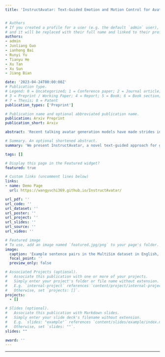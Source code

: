 ```yaml
---
title: 'InstructAvatar: Text-Guided Emotion and Motion Control for Avatar Generation'


# Authors
# If you created a profile for a user (e.g. the default `admin` user), write the username (folder name) here
# and it will be replaced with their full name and linked to their profile.
authors:
- admin
- Junliang Guo
- ianhong Bai
- Runyi Yu
- Tianyu He
- Xu Tan
- Xu Sun
- Jiang Bian

date: '2023-04-24T00:00:00Z'
# Publication type.
# Legend: 0 = Uncategorized; 1 = Conference paper; 2 = Journal article;
# 3 = Preprint / Working Paper; 4 = Report; 5 = Book; 6 = Book section;
# 7 = Thesis; 8 = Patent
publication_types: ['Preprint']

# Publication name and optional abbreviated publication name.
publication: Arxiv Preprint
publication_short: Arxiv

abstract: 'Recent talking avatar generation models have made strides in achieving realistic and accurate lip synchronization with the audio, but often fall short in controlling and conveying detailed expressions and emotions of the avatar, making the generated video less vivid and controllable. In this paper, we propose a novel text-guided approach for generating emotionally expressive 2D avatars, offering fine-grained control, improved interactivity and generalizability to the resulting video. Our framework, named InstructAvatar, leverages a natural language interface to control the emotion as well as the facial motion of avatars. Technically, we design an automatic annotation pipeline to construct an instruction-video paired training dataset, equipped with a novel two-branch diffusion-based generator to predict avatars with audio and text instructions at the same time. Experimental results demonstrate that InstructAvatar produces results that align well with both conditions, and outperforms existing methods in fine-grained emotion control, lip-sync quality, and naturalness.'

# Summary. An optional shortened abstract.
summary: 'We present InstructAvatar, a novel text-guided approach for generating emotionally expressive 2D avatars, offering fine-grained control, improved interactivity and generalizability to the resulting video.'

tags: []

# Display this page in the Featured widget?
featured: true

# Custom links (uncomment lines below)
links:
- name: Demo Page
  url: https://wangyuchi369.github.io/InstructAvatar/

url_pdf: ''
url_code: ''
url_dataset: ''
url_poster: ''
url_project: ''
url_slides: ''
url_source: ''
url_video: ''

# Featured image
# To use, add an image named `featured.jpg/png` to your page's folder.
image:
  caption: 'Example sentence pairs in the MultiSim dataset in English, Japanese, Urdu, and Russian'
  focal_point: ''
  preview_only: false

# Associated Projects (optional).
#   Associate this publication with one or more of your projects.
#   Simply enter your project's folder or file name without extension.
#   E.g. `internal-project` references `content/project/internal-project/index.md`.
#   Otherwise, set `projects: []`.
projects:
  - []

# Slides (optional).
#   Associate this publication with Markdown slides.
#   Simply enter your slide deck's filename without extension.
#   E.g. `slides: "example"` references `content/slides/example/index.md`.
#   Otherwise, set `slides: ""`.
slides: ""

award: ''
---
```

---
